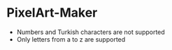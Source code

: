 # PixelArt-Maker
- Numbers and Turkish characters are not supported
- Only letters from a to z are supported
